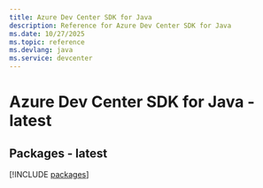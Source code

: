 ```yaml
---
title: Azure Dev Center SDK for Java
description: Reference for Azure Dev Center SDK for Java
ms.date: 10/27/2025
ms.topic: reference
ms.devlang: java
ms.service: devcenter
---
```

# Azure Dev Center SDK for Java - latest
## Packages - latest
[!INCLUDE [packages](dev-center-index.md)]